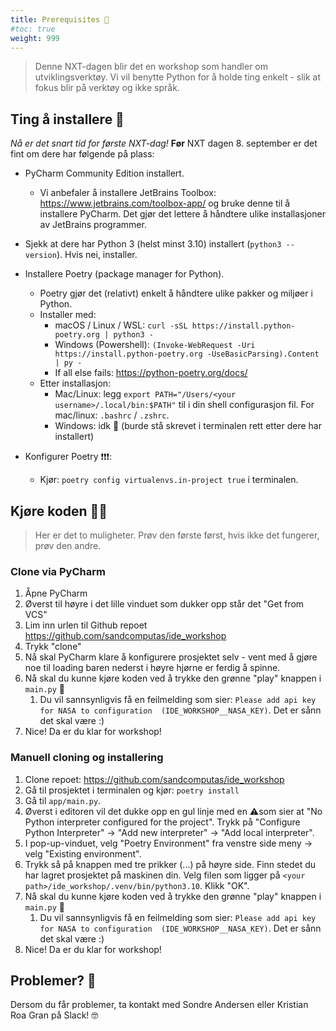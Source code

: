 ```yaml
---
title: Prerequisites 📝
#toc: true
weight: 999
---
```


> Denne NXT-dagen blir det en workshop som handler om utviklingsverktøy. Vi vil benytte Python for å holde ting enkelt - slik at fokus blir på verktøy og ikke språk. 


## Ting å installere 💾

*Nå er det snart tid for første NXT-dag!* **Før** NXT dagen 8. september er det fint om dere har følgende på plass:

- PyCharm Community Edition installert.

  - Vi anbefaler å installere JetBrains Toolbox: https://www.jetbrains.com/toolbox-app/ og bruke denne til å installere PyCharm. Det gjør det lettere å håndtere ulike installasjoner av JetBrains programmer.

- Sjekk at dere har Python 3 (helst minst 3.10) installert (`python3 --version`). Hvis nei, installer. 

- Installere Poetry (package manager for Python).

  - Poetry gjør det (relativt) enkelt å håndtere ulike pakker og miljøer i Python.
  - Installer med:
    - macOS / Linux / WSL: `curl -sSL https://install.python-poetry.org | python3 -`
    - Windows (Powershell): `(Invoke-WebRequest -Uri https://install.python-poetry.org -UseBasicParsing).Content | py -`
    - If all else fails: https://python-poetry.org/docs/
  - Etter installasjon:
    - Mac/Linux: legg `export PATH="/Users/<your username>/.local/bin:$PATH"` til i din shell configurasjon 
      fil. For mac/linux: `.bashrc` / `.zshrc`.
    - Windows: idk 🤷‍ (burde stå skrevet i terminalen rett etter dere har installert)
  

- Konfigurer Poetry ❗❗️❗️️:

  - Kjør: `poetry config virtualenvs.in-project true` i terminalen.
 
  
## Kjøre koden 👩‍💻

> Her er det to muligheter. Prøv den første først, hvis ikke det fungerer, prøv den andre.

### Clone via PyCharm 

1. Åpne PyCharm
2. Øverst til høyre i det lille vinduet som dukker opp står det "Get from VCS"
3. Lim inn urlen til Github repoet https://github.com/sandcomputas/ide_workshop
4. Trykk "clone"
5. Nå skal PyCharm klare å konfigurere prosjektet selv - vent med å gjøre noe til loading baren nederst i høyre 
   hjørne er ferdig å spinne. 
6. Nå skal du kunne kjøre koden ved å trykke den grønne "play" knappen i `main.py` 🤞
   1. Du vil sannsynligvis få en feilmelding som sier: `Please add api key for NASA to configuration 
      (IDE_WORKSHOP__NASA_KEY)`. Det er sånn det skal være :) 
7. Nice! Da er du klar for workshop!

### Manuell cloning og installering

1. Clone repoet: https://github.com/sandcomputas/ide_workshop
2. Gå til prosjektet i terminalen og kjør: `poetry install`
3. Gå til `app/main.py`. 
4. Øverst i editoren vil det dukke opp en gul linje med en ⚠️som sier at "No Python interpreter configured for the 
   project". Trykk på "Configure Python Interpreter" -> "Add new interpreter" -> "Add local interpreter".
5. I pop-up-vinduet, velg "Poetry Environment" fra venstre side meny -> velg "Existing environment".
6. Trykk så på knappen med tre prikker (...) på høyre side. Finn stedet du har lagret prosjektet på maskinen din. 
   Velg filen som ligger på `<your path>/ide_workshop/.venv/bin/python3.10`. Klikk "OK". 
7. Nå skal du kunne kjøre koden ved å trykke den grønne "play" knappen i `main.py` 🤞
   1. Du vil sannsynligvis få en feilmelding som sier: `Please add api key for NASA to configuration 
      (IDE_WORKSHOP__NASA_KEY)`. Det er sånn det skal være :) 
8. Nice! Da er du klar for workshop!


## Problemer? 🤨

Dersom du får problemer, ta kontakt med Sondre Andersen eller Kristian Roa Gran på Slack! 🤓